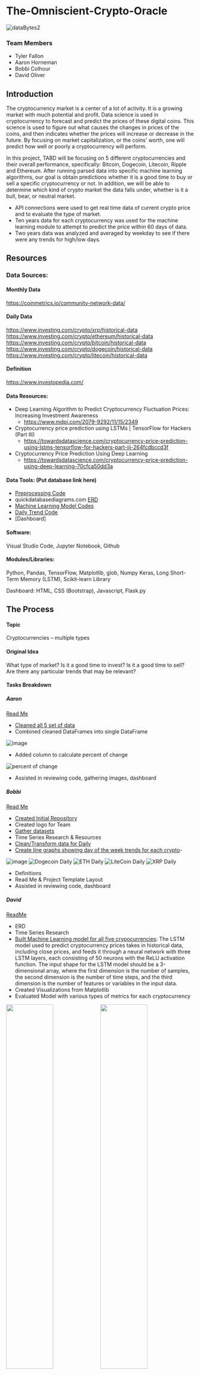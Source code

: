 # The-Omniscient-Crypto-Oracle

![dataBytes2](https://user-images.githubusercontent.com/114044192/223600108-0371d529-3bad-4187-a8e3-ffb8a3c347f8.jpg)

### Team Members
* Tyler Fallon
* Aaron Horneman
* Bobbi Colhour
* David Oliver

## Introduction

The cryptocurrency market is a center of a lot of activity. It is a growing market with much potential and profit. Data science is used in cryptocurrency to forecast and predict the prices of these digital coins. This science is used to figure out what causes the changes in prices of the coins, and then indicates whether the prices will increase or decrease in the future. By focusing on market capitalization, or the coins' worth, one will predict how well or poorly a cryptocurrency will perform. 

In this project, TABD will be focusing on 5 different cryptocurrencies and their overall performance, specifically: Bitcoin, Dogecoin, Litecoin, Ripple and Ethereum. After running parsed data into specific machine learning algorithms, our goal is obtain predictions whether it is a good time to buy or sell a specific cryptocurrency or not. In addition, we will be able to determine which kind of crypto market the data falls under, whether is it a bull, bear, or neutral market.

  - API connections were used to get real time data of current crypto price and to evaluate the type of market. 
  - Ten years data for each cryptocurrency was used for the machine learning module to attempt to predict the price within 60 days of data. 
  - Two years data was analyzed and averaged by weekday to see if there were any trends for high/low days. 

## Resources

### Data Sources: 
#### Monthly Data
https://coinmetrics.io/community-network-data/

#### Daily Data
https://www.investing.com/crypto/xrp/historical-data 
https://www.investing.com/crypto/ethereum/historical-data 
https://www.investing.com/crypto/bitcoin/historical-data 
https://www.investing.com/crypto/dogecoin/historical-data
https://www.investing.com/crypto/litecoin/historical-data

#### Definition
https://www.investopedia.com/

#### Data Resources: 
  - Deep Learning Algorithm to Predict Cryptocurrency Fluctuation Prices: Increasing Investment Awareness
      - https://www.mdpi.com/2079-9292/11/15/2349
  - Cryptocurrency price prediction using LSTMs | TensorFlow for Hackers (Part III)  
      - https://towardsdatascience.com/cryptocurrency-price-prediction-using-lstms-tensorflow-for-hackers-part-iii-264fcdbccd3f
  - Cryptocurrency Price Prediction Using Deep Learning
      - https://towardsdatascience.com/cryptocurrency-price-prediction-using-deep-learning-70cfca50dd3a
  
#### Data Tools: (Put database link here)

* [Preprocessing Code](https://github.com/tylerfallon/The-Omniscient-Crypto-Oracle/blob/b0425cc016031bcfc09992cbb61c9597b5496a38/Aaron/data_cleanup.ipynb)
* quickdatabasediagrams.com [ERD](https://github.com/tylerfallon/The-Omniscient-Crypto-Oracle/blob/david/QuickDBD-export.png)
* [Machine Learning Model Codes](https://github.com/tylerfallon/The-Omniscient-Crypto-Oracle/tree/main/David) 
* [Daily Trend Code](https://github.com/tylerfallon/The-Omniscient-Crypto-Oracle/tree/main/Bobbi/Code)
* [Dashboard]

#### Software: 
Visual Studio Code, Jupyter Notebook, Github

#### Modules/Libraries: 
Python, Pandas, TensorFlow, Matplotlib, glob, Numpy
Keras, Long Short-Term Memory (LSTM),
Scikit-learn Library

Dashboard: HTML, CSS (Bootstrap), Javascript, Flask.py

## The Process

#### Topic
Cryptocurrencies – multiple types
#### Original Idea
What type of market? 
Is it a good time to invest?
Is it a good time to sell?  
Are there any particular trends that may be relevant?

#### Tasks Breakdown

##### Aaron 
[Read Me](https://github.com/tylerfallon/The-Omniscient-Crypto-Oracle/blob/main/Aaron/README.md)
- [Cleaned all 5 set of data](https://github.com/tylerfallon/The-Omniscient-Crypto-Oracle/blob/main/Aaron/data_cleanup.ipynb)
- Combined cleaned DataFrames into single DataFrame

![image](https://user-images.githubusercontent.com/114044192/226200792-d73955be-1026-458f-8b8a-33c4556c623a.png)

- Added column to calculate percent of change

![percent of change](https://user-images.githubusercontent.com/113067853/225774380-3e45ed66-8d3b-44ee-91b2-e766443ce3fb.PNG)

- Assisted in reviewing code, gathering images, dashboard

##### Bobbi
[Read Me](https://github.com/tylerfallon/The-Omniscient-Crypto-Oracle/blob/main/Bobbi/information/BobbiREADME.md)
- [Created Initial Repository](https://github.com/bcolhour/TABD)
- Created logo for Team
- [Gather datasets](https://github.com/tylerfallon/The-Omniscient-Crypto-Oracle/tree/main/Bobbi/Resources)
- Time Series Research & Resources
- [Clean/Transform data for Daily](https://github.com/tylerfallon/The-Omniscient-Crypto-Oracle/tree/main/Bobbi/Code)
- [Create line graphs showing day of the week trends for each crypto](https://github.com/tylerfallon/The-Omniscient-Crypto-Oracle/tree/main/Bobbi/images)-

![image](https://user-images.githubusercontent.com/114044192/223884809-f680644c-b7c4-4a7e-a5de-05424cd52e1d.png)
![Dogecoin Daily](https://user-images.githubusercontent.com/114044192/223884894-1f037697-25fd-4c04-a9f5-c28ebe337072.png)
![ETH Daily](https://user-images.githubusercontent.com/114044192/223884903-3595e265-1081-4cc2-8db1-1ba381f4c079.png)
![LiteCoin Daily](https://user-images.githubusercontent.com/114044192/223884912-b3edd12b-a4fc-413b-b003-f04c0300ffb9.png)
![XRP Daily](https://user-images.githubusercontent.com/114044192/223884926-722eb05b-8d66-471b-88b4-7de6109fd01d.png)

- Definitions
- Read Me & Project Template Layout
- Assisted in reviewing code, dashboard

##### David
[ReadMe](https://github.com/tylerfallon/The-Omniscient-Crypto-Oracle/blob/main/David/README.md)
- ERD
- Time Series Research
- [Built Machine Learning model for all five crypocurrencies](https://github.com/tylerfallon/The-Omniscient-Crypto-Oracle/tree/main/David):  The LSTM model used to predict cryptocurrency prices takes in historical data, including close prices, and feeds it through a neural network with three LSTM layers, each consisting of 50 neurons with the ReLU activation function. The input shape for the LSTM model should be a 3-dimensional array, where the first dimension is the number of samples, the second dimension is the number of time steps, and the third dimension is the number of features or variables in the input data.
- Created Visualizations from Matplotlib
- Evaluated Model with various types of metrics for each cryptocurrency

<img src="https://github.com/tylerfallon/The-Omniscient-Crypto-Oracle/blob/main/Aaron/Images/Predicted%20vs.%20True%20Values%20Dogecoin.PNG" width=50% height=50%><img src="https://github.com/tylerfallon/The-Omniscient-Crypto-Oracle/blob/main/Aaron/Images/Prediction%20Error%20Histogram%20Ethem.PNG" width=50% height=50%><img src="https://github.com/tylerfallon/The-Omniscient-Crypto-Oracle/blob/main/Aaron/Images/Actual%20vs%20Predicted%20Bitcoin%20Prices.PNG" width=50% height=50%><img src="https://github.com/tylerfallon/The-Omniscient-Crypto-Oracle/blob/main/Aaron/Images/Actual%20vs%20Predicted%20Ripple%20Rolling%20Mean.PNG" width=50% height=50%><img src="https://github.com/tylerfallon/The-Omniscient-Crypto-Oracle/blob/main/Aaron/Images/Training%20and%20Validation%20Loss%20Litecoin.PNG" width=50% height=50%>


- Predicted Future Prices for all five cryptocurrencies: Overall, the LSTM model shows promising results in predicting future cryptocurrency prices. However, it is important to note that cryptocurrency prices are highly volatile and unpredictable, and the model's accuracy may vary depending on various factors such as market conditions, news events, and regulatory changes.
 
<img src="https://github.com/tylerfallon/The-Omniscient-Crypto-Oracle/blob/main/David/BTCPrediction.png" width=50% height=50%><img src="https://github.com/tylerfallon/The-Omniscient-Crypto-Oracle/blob/main/David/DogePrediction.png " width=50% height=50%><img src="https://github.com/tylerfallon/The-Omniscient-Crypto-Oracle/blob/main/David/ETHPrediction.png " width=50% height=50%><img src="https://github.com/tylerfallon/The-Omniscient-Crypto-Oracle/blob/main/David/LTCPrediction.png " width=50% height=50%><img src="https://github.com/tylerfallon/The-Omniscient-Crypto-Oracle/blob/main/David/XRPPrediction.png " width=50% height=50%>
- Initialized ReadMe & Project Template Layout

##### Tyler
[READ ME - Need to complete and insert link]("Insert Link"
- [Create New Repository](https://github.com/tylerfallon/The-Omniscient-Crypto-Oracle)
- Identify cryptos with 3 years history
- Define market type criteria
- Mock up dashboard

## Criteria for whether the user should invest:
### Is it a bull, bear, or neutral market?
  
#### Bull Market Criteria: 
1) Has Bitcoin price increased by over 70% in the past 3 months, and 150% in the past 6 months?
2) Has the asset in question increased by over 70% in the past 3 months, and over 200% in the past 6 months?

#### Bear Market Criteria:
1) Has Bitcoin price decreased by over 40% in the past 3 months, and 60% in the past 6 months? 
2) Has the asset in question decreased by over 40% in the past 3 months and over 60% in the past 6 months?
**For the above, if both 1 and 2, then highly likely bull market / bear market. If only 1, then somewhat likely bull market / bear market. If only 2, then it may indicate project growth or failure but not a true bull market / bear market. 

#### Neutral Market Criteria:
1) Has Bitcoin price stayed within a 70% range over the past 3 months, and neither increased or decreased more than 150% in the past 6 months? 
2) Has the asset in question stayed within a 70% range over the past 3 month, and neither increased or decreased more than 150% in the past 6 months?

#### Too Difficult To Predict Market Type Criteria:
If none of the above are true for bull, bear, or neutral market criteria, then it is too difficult to predict the market type.

## Results


## Future Enhancements
Coinmarketcap API to csv: https://stevesie.com/apps/coinmarketcap-api
